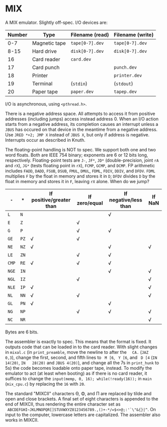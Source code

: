 # MIX
A MIX emulator. Slightly off-spec.
I/O devices are:

| Number | Type          | Filename (read) | Filename (write) |
|--------|---------------|-----------------|------------------|
| 0-7    | Magnetic tape | `tape[0-7].dev` | `tape[0-7].dev`  |
| 8-15   | Hard drive    | `disk[0-7].dev` | `disk[0-7].dev`  |
| 16     | Card reader   | `card.dev`      |                  |
| 17     | Card punch    |                 | `punch.dev`      |
| 18     | Printer       |                 | `printer.dev`    |
| 19     | Terminal      | (`stdin`)       | (`stdout`)       |
| 20     | Paper tape    | `paper.dev`     | `tapep.dev`      |

I/O is asynchronous, using `<pthread.h>`.

There is a negative address space.
All attempts to access it from positive addresses (including jumps) access instead address 0.
When an I/O action starts from a negative address,
its completion causes an interrupt unless a `JBUS` has occured on that device in the meantime from a negative address.
Use `JRED *+2; JMP X` instead of `JBUS X`, but only if address is negative.
Interrupts occur as described in Knuth.

The floating-point handling is NOT to spec.
We support both one and two word floats. Both are IEEE 754 binary; exponents are 6 or 12 bits long, respectively.
Floating-point tests are `J-`, `JF*`, `JD*` (double-precision, joint `rA` and `rX`),
`JG*` (tests floating point in `rX`), `FCMP`, `GCMP`, and `DCMP`.
FP arithmetic includes `FADD`, `DADD`, `FSUB`, `DSUB`, `FMUL`, `DMUL`, `FDML`, `FDIV`, `DDIV`, and `DFDV`.
`FDML` multiplies `F` by the float in memory and stores it in `D`;
`DFDV` divides `D` by the float in memory and stores it in `F`, leaving `rX` alone.
When do we jump?

| `-`   | `*`  | If positive/greater than | If zero/equal | If negative/less than | If NaN |
|-------|------|--------------------------|---------------|-----------------------|--------|
| `L`   | `N`  |                          |               | √                     |        |
| `E`   | `Z`  |                          | √             |                       |        |
| `G`   | `P`  |                          | √             | √                     |        |
| `GE`  | `PZ` | √                        | √             |                       |        |
| `NE`  | `NZ` | √                        |               | √                     | √      |
| `LE`  | `ZN` |                          | √             | √                     |        |
| `CMP` | `RE` | √                        | √             | √                     |        |
| `NGE` | `IN` |                          |               | √                     | √      |
| `NGL` | `IZ` |                          | √             |                       | √      |
| `NLE` | `IP` | √                        |               |                       | √      |
| `NL`  | `NN` | √                        | √             |                       | √      |
| `GL`  | `PN` | √                        |               | √                     |        |
| `NG`  | `NP` |                          | √             | √                     | √      |
| `NC`  | `NR` |                          |               |                       | √      |

Bytes are 6 bits.

The assembler is exactly to spec. This means that the format is fixed.
It outputs code that can be loaded in to the card reader.
With slight changes in `mixal.c` (in `print_preamble`, move the newline to after the `  CA.` (`JAZ  0,3`),
change the first, second, and fifth lines to ` M [6`, ` Y [6`, and ` D [4` (`IN   14(20)`, `IN   28(20)` and `JBUS 4(20)`),
and change all the 7s in `print_hunk` to 5s) the code becomes loadable onto paper tape, instead.
To modify the emulator to act (at least when booting) as if there is no card reader, it suffices to change the `input(memp, 0, 16); while(!ready(16));` in `main` (`mix_cpu.c`) by replacing the `16` with `20`.

The standard "MIXCII" characters Θ, Φ, and Π are replaced by tilde and open and close brackets.
A final set of eight characters is appended to the end of MIXCII, thus rendering the entire character set as
`` ABCDEFGHI~JKLMNOPQR[]STUVWXYZ0123456789.,()+-*/=$<>@;:'`\"&{}|^``.
On input to the computer, lowercase letters are capitalized.
The assembler also works in MIXCII.
